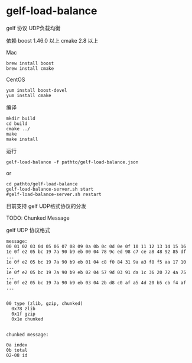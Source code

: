 gelf-load-balance
===============

gelf 协议 UDP负载均衡


依赖 boost 1.46.0 以上
cmake 2.8 以上

Mac
```
brew install boost
brew install cmake
```

CentOS
```
yum install boost-devel
yum install cmake
```

编译
```
mkdir build
cd build
cmake ../
make
make install

```

运行
```
gelf-load-balance -f pathto/gelf-load-balance.json
```
or
```
cd pathto/gelf-load-balance
gelf-load-balance-server.sh start
#gelf-load-balance-server.sh restart

```

目前支持 gelf UDP格式协议的分发

TODO: Chunked Message


gelf UDP 协议格式
```
message:
00 01 02 03 04 05 06 07 08 09 0a 0b 0c 0d 0e 0f 10 11 12 13 14 15 16
1e 0f e2 05 bc 19 7a 90 b9 eb 00 04 78 9c ed 98 c7 ce a8 48 92 85 df ...
1e 0f e2 05 bc 19 7a 90 b9 eb 01 04 c8 f0 84 31 9a a3 f8 f5 aa 17 10 ...
1e 0f e2 05 bc 19 7a 90 b9 eb 02 04 57 9d 03 91 da 1c 36 20 72 4a 75 ...
1e 0f e2 05 bc 19 7a 90 b9 eb 03 04 2b d8 c0 af a5 4d 20 b5 cb f4 af ...


00 type (zlib, gzip, chunked)
  0x78 zlib
  0x1f gzip
  0x1e chunked


chunked message: 

0a index
0b total
02-08 id

```

